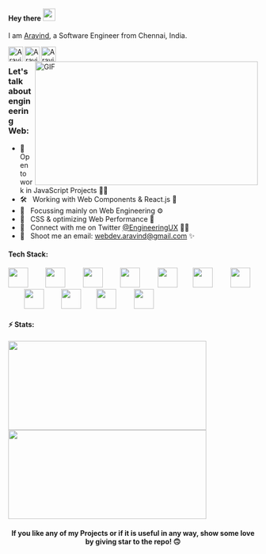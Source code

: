#### Hey there <img src="https://media.giphy.com/media/hvRJCLFzcasrR4ia7z/giphy.gif" width="25px">

I am [Aravind](https://aravind.netlify.app/), a Software Engineer from Chennai, India. 
<br />

<a href="https://aravind.netlify.app/">
  <img align="left" alt="Aravind's Portfolio" width="30px" src="https://github.com/engineeringwitharavind/engineeringwitharavind/blob/main/assets/portfolio.png" />
</a>
<a href="https://twitter.com/EngineeringUX">
  <img align="left" alt="Aravind's Twitter" width="30px" src="https://github.com/engineeringwitharavind/engineeringwitharavind/blob/main/assets/twitter.png" />
</a>
<a href="https://www.linkedin.com/in/engineeringwitharavind/">
  <img align="left" alt="Aravind's LinkedIn" width="30px" src="https://github.com/engineeringwitharavind/engineeringwitharavind/blob/main/assets/linkedin.png" />
</a>

  <img align="right" alt="GIF" src="https://github.com/engineeringwitharavind/engineeringwitharavind/blob/main/assets/workplace.gif?raw=true" width="450" height="250" />

<br />

### Let's talk about engineering Web:

- 👯 &nbsp; Open to work in JavaScript Projects 🤞🏼
- 🛠 &nbsp; Working with Web Components & React.js 🤩
- 🎯 &nbsp; Focussing mainly on Web Engineering ⚙️
- 🚀 &nbsp; CSS & optimizing Web Performance 🧐
- 💬 &nbsp; Connect with me on Twitter [@EngineeringUX](https://twitter.com/EngineeringUX) ✌🏼
- 📮 &nbsp; Shoot me an email: webdev.aravind@gmail.com ✨

#### Tech Stack:

<img src="https://github.com/engineeringwitharavind/engineeringwitharavind/blob/main/assets/html5-original.svg" width="40px">&nbsp;&nbsp;&nbsp;&nbsp;&nbsp;&nbsp;&nbsp;&nbsp;
<img src="https://github.com/engineeringwitharavind/engineeringwitharavind/blob/main/assets/css3-original.svg" width="40px">&nbsp;&nbsp;&nbsp;&nbsp;&nbsp;&nbsp;&nbsp;&nbsp;
<img src="https://github.com/engineeringwitharavind/engineeringwitharavind/blob/main/assets/javascript-original.svg" width="40px">&nbsp;&nbsp;&nbsp;&nbsp;&nbsp;&nbsp;&nbsp;&nbsp;
<img src="https://github.com/engineeringwitharavind/engineeringwitharavind/blob/main/assets/typescript-original.svg" width="40px">&nbsp;&nbsp;&nbsp;&nbsp;&nbsp;&nbsp;&nbsp;&nbsp;
<img src="https://github.com/engineeringwitharavind/engineeringwitharavind/blob/main/assets/react-original.svg" width="40px">&nbsp;&nbsp;&nbsp;&nbsp;&nbsp;&nbsp;&nbsp;
<img src="https://github.com/engineeringwitharavind/engineeringwitharavind/blob/main/assets/stenciljs-icon.svg" width="40px">&nbsp;&nbsp;&nbsp;&nbsp;&nbsp;&nbsp;&nbsp;&nbsp;
<img src="https://github.com/engineeringwitharavind/engineeringwitharavind/blob/main/assets/nodejs-original-wordmark.svg" width="40px">&nbsp;&nbsp;&nbsp;&nbsp;&nbsp;&nbsp;&nbsp;
<img src="https://github.com/engineeringwitharavind/engineeringwitharavind/blob/main/assets/sass-original.svg" width="40px">&nbsp;&nbsp;&nbsp;&nbsp;&nbsp;&nbsp;&nbsp;&nbsp;
<img src="https://github.com/engineeringwitharavind/engineeringwitharavind/blob/main/assets/graphql-icon.svg" width="40px">&nbsp;&nbsp;&nbsp;&nbsp;&nbsp;&nbsp;&nbsp;
<img src="https://github.com/engineeringwitharavind/engineeringwitharavind/blob/main/assets/webpack-original.svg" width="40px">&nbsp;&nbsp;&nbsp;&nbsp;&nbsp;&nbsp;&nbsp;&nbsp; 
<img src="https://github.com/engineeringwitharavind/engineeringwitharavind/blob/main/assets/mongodb-original.svg" width="40px">&nbsp;&nbsp;&nbsp;&nbsp;&nbsp;&nbsp;&nbsp;&nbsp;
<!-- <img src="https://github.com/engineeringwitharavind/engineeringwitharavind/blob/main/assets/aws-icon.svg" width="60px">&nbsp;&nbsp;&nbsp;&nbsp;&nbsp;&nbsp;&nbsp; -->
<!-- <img src="https://github.com/engineeringwitharavind/engineeringwitharavind/blob/main/assets/python-original.svg" width="40px">&nbsp;&nbsp;&nbsp;&nbsp;&nbsp;&nbsp;&nbsp;&nbsp;  -->
<!-- <img src="https://github.com/engineeringwitharavind/engineeringwitharavind/blob/main/assets/storybook-icon.svg" width="40px">&nbsp;&nbsp;&nbsp;&nbsp;&nbsp;&nbsp;&nbsp;&nbsp; -->
<!-- <img src="https://github.com/engineeringwitharavind/engineeringwitharavind/blob/main/assets/mysql-original-wordmark.svg" width="50px">&nbsp;&nbsp;&nbsp;&nbsp;&nbsp;&nbsp;&nbsp;&nbsp; -->

#### ⚡️ Stats:

<div>
<img height="180em" width="400em" src="https://github-readme-stats.vercel.app/api/top-langs/?username=engineeringwitharavind&show_icons=true&hide_border=false&theme=dracula&layout=compact&langs_count=4" />
<img height="180em" width="400em" src="https://github-readme-stats.vercel.app/api?username=engineeringwitharavind&show_icons=true&hide_border=false&theme=dracula" />
</div>

<div align="center">

#### If you like any of my Projects or if it is useful in any way, show some love by giving star to the repo! 🙃

</div>
